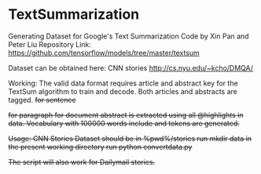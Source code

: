# TextSummarization
Generating Dataset for Google's Text Summarization Code by Xin Pan and Peter Liu 
Repository Link: https://github.com/tensorflow/models/tree/master/textsum

Dataset can be obtained here: CNN stories http://cs.nyu.edu/~kcho/DMQA/

Working:
The valid data format requires article and abstract key for the TextSum algorithm to train and decode.
Both articles and abstracts are tagged.
<s> for sentence
<p> for paragraph
<d> for document
abstract is extracted using all @highlights in data.
Vocabulary with 100000 words include <UNK> and <PAD> tokens are generated.

Usage:
CNN Stories Dataset should be in %pwd%/stories
run mkdir data in the present working directory
run python convertdata.py

The script will also work for Dailymail stories.

